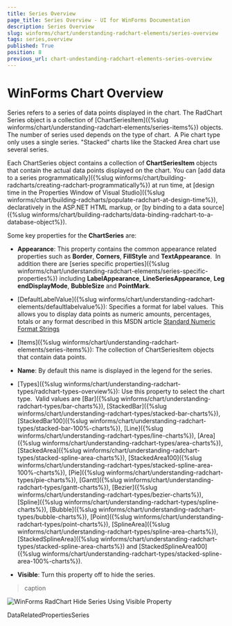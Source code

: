 ```yaml
---
title: Series Overview
page_title: Series Overview - UI for WinForms Documentation
description: Series Overview
slug: winforms/chart/understanding-radchart-elements/series-overview
tags: series,overview
published: True
position: 8
previous_url: chart-undestanding-radchart-elements-series-overview
---
```





# WinForms Chart Overview

Series refers to a series of data points displayed in the chart. The RadChart Series object is a collection of [ChartSeriesItem]({%slug winforms/chart/understanding-radchart-elements/series-items%}) objects.  The number of series used depends on the type of chart.  A Pie chart type only uses a single series. "Stacked" charts like the Stacked Area chart use several series.

Each ChartSeries object contains a collection of __ChartSeriesItem__ objects that contain the actual data points displayed on the chart. You can [add data to a series programmatically]({%slug winforms/chart/building-radcharts/creating-radchart-programmatically%}) at run time, at [design time in the Properties Window of Visual Studio]({%slug winforms/chart/building-radcharts/populate-radchart-at-design-time%}), declaratively in the ASP.NET HTML markup, or [by binding to a data source]({%slug winforms/chart/building-radcharts/data-binding-radchart-to-a-database-object%}). 

Some key properties for the __ChartSeries__ are: 

* __Appearance__: This property contains the common appearance related properties such as __Border__, __Corners__, __FillStyle__ and __TextAppearance__.  In addition there are [series specific properties]({%slug winforms/chart/understanding-radchart-elements/series-specific-properties%}) including __LabelAppearance__, __LineSeriesAppearance__, __LegendDisplayMode__, __BubbleSize__ and __PointMark__.   


* [DefaultLabelValue]({%slug winforms/chart/understanding-radchart-elements/defaultlabelvalue%}): Specifies a format for label values.  This allows you to display data points as numeric amounts, percentages, totals or any format described in this MSDN article [Standard Numeric Format Strings](http://msdn2.microsoft.com/en-us/library/dwhawy9k.aspx)

* [Items]({%slug winforms/chart/understanding-radchart-elements/series-items%}): The collection of ChartSeriesItem objects that contain data points. 

        

* __Name__: By default this name is displayed in the legend for the series. 


* [Types]({%slug winforms/chart/understanding-radchart-types/radchart-types-overview%}): Use this property to select the chart type.  Valid values are [Bar]({%slug winforms/chart/understanding-radchart-types/bar-charts%}), [StackedBar]({%slug winforms/chart/understanding-radchart-types/stacked-bar-charts%}), [StackedBar100]({%slug winforms/chart/understanding-radchart-types/stacked-bar-100%-charts%}), [Line]({%slug winforms/chart/understanding-radchart-types/line-charts%}), [Area]({%slug winforms/chart/understanding-radchart-types/area-charts%}), [StackedArea]({%slug winforms/chart/understanding-radchart-types/stacked-spline-area-charts%}), [StackedArea100]({%slug winforms/chart/understanding-radchart-types/stacked-spline-area-100%-charts%}), [Pie]({%slug winforms/chart/understanding-radchart-types/pie-charts%}), [Gantt]({%slug winforms/chart/understanding-radchart-types/gantt-charts%}), [Bezier]({%slug winforms/chart/understanding-radchart-types/bezier-charts%}), [Spline]({%slug winforms/chart/understanding-radchart-types/spline-charts%}), [Bubble]({%slug winforms/chart/understanding-radchart-types/bubble-charts%}), [Point]({%slug winforms/chart/understanding-radchart-types/point-charts%}), [SplineArea]({%slug winforms/chart/understanding-radchart-types/spline-area-charts%}), [StackedSplineArea]({%slug winforms/chart/understanding-radchart-types/stacked-spline-area-charts%}) and [StackedSplineArea100]({%slug winforms/chart/understanding-radchart-types/stacked-spline-area-100%-charts%}). 


* __Visible__: Turn this property off to hide the series.
>caption 

![WinForms RadChart Hide Series Using Visible Property](images/chart-undestanding-radchart-elements-series-overview001.png)

DataRelatedPropertiesSeries
